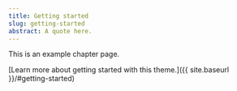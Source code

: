 ```yaml
---
title: Getting started
slug: getting-started
abstract: A quote here.
---
```


This is an example chapter page.

[Learn more about getting started with this theme.]({{ site.baseurl }}/#getting-started)

